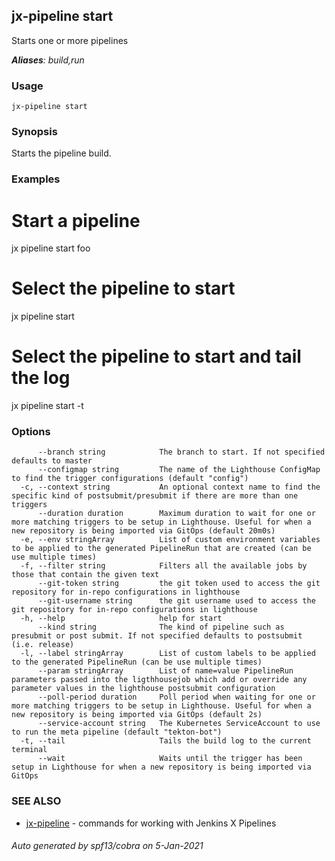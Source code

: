 ## jx-pipeline start

Starts one or more pipelines

***Aliases**: build,run*

### Usage

```
jx-pipeline start
```

### Synopsis

Starts the pipeline build.

### Examples

  # Start a pipeline
  jx pipeline start foo
  
  # Select the pipeline to start
  jx pipeline start
  
  # Select the pipeline to start and tail the log
  jx pipeline start -t

### Options

```
      --branch string            The branch to start. If not specified defaults to master
      --configmap string         The name of the Lighthouse ConfigMap to find the trigger configurations (default "config")
  -c, --context string           An optional context name to find the specific kind of postsubmit/presubmit if there are more than one triggers
      --duration duration        Maximum duration to wait for one or more matching triggers to be setup in Lighthouse. Useful for when a new repository is being imported via GitOps (default 20m0s)
  -e, --env stringArray          List of custom environment variables to be applied to the generated PipelineRun that are created (can be use multiple times)
  -f, --filter string            Filters all the available jobs by those that contain the given text
      --git-token string         the git token used to access the git repository for in-repo configurations in lighthouse
      --git-username string      the git username used to access the git repository for in-repo configurations in lighthouse
  -h, --help                     help for start
      --kind string              The kind of pipeline such as presubmit or post submit. If not specified defaults to postsubmit (i.e. release)
  -l, --label stringArray        List of custom labels to be applied to the generated PipelineRun (can be use multiple times)
      --param stringArray        List of name=value PipelineRun parameters passed into the ligthhousejob which add or override any parameter values in the lighthouse postsubmit configuration
      --poll-period duration     Poll period when waiting for one or more matching triggers to be setup in Lighthouse. Useful for when a new repository is being imported via GitOps (default 2s)
      --service-account string   The Kubernetes ServiceAccount to use to run the meta pipeline (default "tekton-bot")
  -t, --tail                     Tails the build log to the current terminal
      --wait                     Waits until the trigger has been setup in Lighthouse for when a new repository is being imported via GitOps
```

### SEE ALSO

* [jx-pipeline](jx-pipeline.md)	 - commands for working with Jenkins X Pipelines

###### Auto generated by spf13/cobra on 5-Jan-2021
